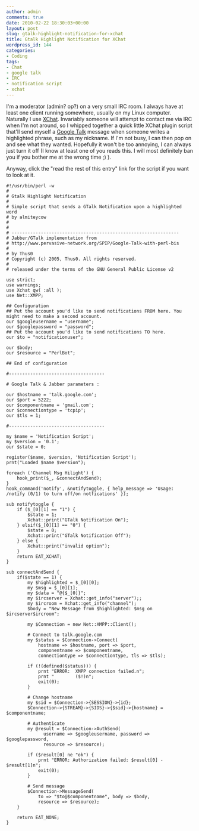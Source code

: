 ```yaml
---
author: admin
comments: true
date: 2010-02-22 18:30:03+00:00
layout: post
slug: gtalk-highlight-notification-for-xchat
title: Gtalk Highlight Notification for XChat
wordpress_id: 144
categories:
- Coding
tags:
- Chat
- google talk
- IRC
- notification script
- xchat
---
```


I'm a moderator (admin? op?) on a very small IRC room. I always have at least one client running somewhere, usually on my Linux computer. Naturally I use [XChat](http://xchat.org/). Invariably someone will attempt to contact me via IRC when I'm not around, so I whipped together a quick little XChat plugin script that'll send myself a [Google Talk](http://www.google.com/talk/) message when someone writes a highlighted phrase, such as my nickname. If I'm not busy, I can then pop on and see what they wanted. Hopefully it won't be too annoying, I can always just turn it off (I know at least one of you reads this. I will most definitely ban you if you bother me at the wrong time ;) ).

Anyway, click the "read the rest of this entry" link for the script if you want to look at it.

<!-- more -->

    
    #!/usr/bin/perl -w
    #
    # Gtalk Highlight Notification
    #
    # Simple script that sends a GTalk Notification upon a highlighted word
    # by almiteycow
    #
    #
    # ---------------------------------------------------------------
    # Jabber/GTalk implementation from
    # http://www.pervasive-network.org/SPIP/Google-Talk-with-perl-bis
    #
    # by Thus0
    # Copyright (c) 2005, Thus0. All rights reserved.
    #
    # released under the terms of the GNU General Public License v2
    
    use strict;
    use warnings;
    use Xchat qw( :all );
    use Net::XMPP;
    
    ## Configuration
    ## Put the account you'd like to send notifications FROM here. You might need to make a second account.
    our $googleusername = "username";
    our $googlepassword = "password";
    ## Put the account you'd like to send notifications TO here.
    our $to = "notificationuser";
    
    our $body;
    our $resource = "PerlBot";
    
    ## End of configuration
    
    #------------------------------------
    
    # Google Talk & Jabber parameters :
    
    our $hostname = 'talk.google.com';
    our $port = 5222;
    our $componentname = 'gmail.com';
    our $connectiontype = 'tcpip';
    our $tls = 1;
    
    #------------------------------------
    
    my $name = 'Notification Script';
    my $version = '0.1';
    our $state = 0;
    
    register($name, $version, 'Notification Script');
    prnt("Loaded $name $version");
    
    foreach ('Channel Msg Hilight') {
    	hook_print($_, &connectAndSend);
    }
    hook_command('notify', &notifytoggle, { help_message => 'Usage: /notify (0/1) to turn off/on notfications' });
    
    sub notifytoggle {
    	if ($_[0][1] == "1") {
    		$state = 1;
    		Xchat::print("GTalk Notification On");
    	} elsif($_[0][1] == "0") {
    		$state = 0;
    		Xchat::print("GTalk Notification Off");
    	} else {
    		Xchat::print("invalid option");
    	}
    	return EAT_XCHAT;
    }
    
    sub connectAndSend {
    	if($state == 1) {
    		my $highlighted = $_[0][0];
    		my $msg = $_[0][1];
    		my $data = "@{$_[0]}";
    		my $ircserver = Xchat::get_info("server");;
    		my $ircroom = Xchat::get_info("channel");
    		$body = "New Message from $highlighted: $msg on $ircserver$ircroom";
    
    		my $Connection = new Net::XMPP::Client();
    
    		# Connect to talk.google.com
    		my $status = $Connection->Connect(
    			hostname => $hostname, port => $port,
    			componentname => $componentname,
    			connectiontype => $connectiontype, tls => $tls);
    
    		if (!(defined($status))) {
    			prnt "ERROR:  XMPP connection failed.n";
    			prnt "        ($!)n";
    			exit(0);
    		}
    
    		# Change hostname
    		my $sid = $Connection->{SESSION}->{id};
    		$Connection->{STREAM}->{SIDS}->{$sid}->{hostname} = $componentname;
    
    		# Authenticate
    		my @result = $Connection->AuthSend(
    			  username => $googleusername, password => $googlepassword,
    			  resource => $resource);
    
    		if ($result[0] ne "ok") {
    			prnt "ERROR: Authorization failed: $result[0] - $result[1]n";
    			exit(0);
    		}
    
    		# Send message
    		$Connection->MessageSend(
    			to => "$to@$componentname", body => $body,
    			resource => $resource);
    	}
    
    	return EAT_NONE;
    }
